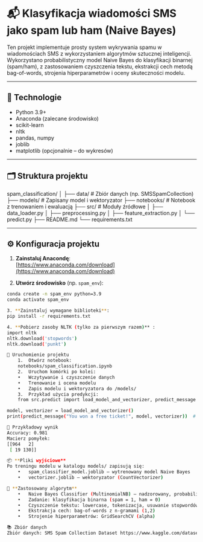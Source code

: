 # 📬 Klasyfikacja wiadomości SMS jako spam lub ham (Naive Bayes)

Ten projekt implementuje prosty system wykrywania spamu w wiadomościach SMS z wykorzystaniem algorytmów sztucznej inteligencji. Wykorzystano probabilistyczny model Naive Bayes do klasyfikacji binarnej (spam/ham), z zastosowaniem czyszczenia tekstu, ekstrakcji cech metodą bag-of-words, strojenia hiperparametrów i oceny skuteczności modelu.

---

## 🧠 Technologie

- Python 3.9+
- Anaconda (zalecane środowisko)
- scikit-learn
- nltk
- pandas, numpy
- joblib
- matplotlib (opcjonalnie – do wykresów)

---

## 🗂️ Struktura projektu
spam_classification/
│
├── data/                     # Zbiór danych (np. SMSSpamCollection)
├── models/                   # Zapisany model i wektoryzator
├── notebooks/                # Notebook z trenowaniem i ewaluacją
├── src/                      # Moduły źródłowe
│   ├── data_loader.py
│   ├── preprocessing.py
│   ├── feature_extraction.py
│   └── predict.py
├── README.md
└── requirements.txt

---

## ⚙️ Konfiguracja projektu

1. **Zainstaluj Anacondę**:  
   [https://www.anaconda.com/download](https://www.anaconda.com/download)

2. **Utwórz środowisko** (np. `spam_env`):

```bash
conda create -n spam_env python=3.9
conda activate spam_env

3. **Zainstaluj wymagane biblioteki**:
pip install -r requirements.txt

4. **Pobierz zasoby NLTK (tylko za pierwszym razem)** :
import nltk
nltk.download('stopwords')
nltk.download('punkt')

🚀 Uruchomienie projektu
	1.	Otwórz notebook:
    notebooks/spam_classification.ipynb
	2.	Uruchom komórki po kolei:
	•	Wczytywanie i czyszczenie danych
	•	Trenowanie i ocena modelu
	•	Zapis modelu i wektoryzatora do /models/
    3.	Przykład użycia predykcji:
    from src.predict import load_model_and_vectorizer, predict_message

model, vectorizer = load_model_and_vectorizer()
print(predict_message("You won a free ticket!", model, vectorizer))  # → Spam

🧪 Przykładowy wynik
Accuracy: 0.981
Macierz pomyłek:
[[964   2]
 [ 19 130]]

📦 **Pliki wyjściowe**
Po treningu modelu w katalogu models/ zapisują się:
	•	spam_classifier_model.joblib – wytrenowany model Naive Bayes
	•	vectorizer.joblib – wektoryzator (CountVectorizer)

🤖 **Zastosowany algorytm**
	•	Naive Bayes Classifier (MultinomialNB) – nadzorowany, probabilistyczny algorytm klasyfikacji
	•	Zadanie: klasyfikacja binarna (spam = 1, ham = 0)
	•	Czyszczenie tekstu: lowercase, tokenizacja, usuwanie stopwordów, stemming
	•	Ekstrakcja cech: bag-of-words z n-gramami (1,2)
	•	Strojenie hiperparametrów: GridSearchCV (alpha)

📚 Zbiór danych
Zbiór danych: SMS Spam Collection Dataset https://www.kaggle.com/datasets/uciml/sms-spam-collection-dataset



